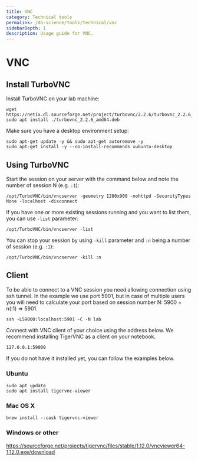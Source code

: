 ```yaml
---
title: VNC
category: Technical tools
permalink: /do-science/tools/technical/vnc
sidebarDepth: 1
description: Usage guide for VNC.
---
```


# VNC

## Install TurboVNC

Install TurboVNC on your lab machine:
```
wget https://netix.dl.sourceforge.net/project/turbovnc/2.2.6/turbovnc_2.2.6_amd64.deb
sudo apt install ./turbovnc_2.2.6_amd64.deb
```

Make sure you have a desktop environment setup:
```
sudo apt-get update -y && sudo apt-get autoremove -y
sudo apt-get install -y --no-install-recommends xubuntu-desktop
```

## Using TurboVNC

Start the session on your server with the command below and note the number of session N (e.g. `:1`):
```
/opt/TurboVNC/bin/vncserver -geometry 1280x900 -nohttpd -SecurityTypes None -localhost -disconnect
```

If you have one or more existing sessions running and you want to list them, you can use `-list` parameter:
```
/opt/TurboVNC/bin/vncserver -list
```

You can stop your session by using `-kill` parameter and `:n` being a number of session (e.g. `:1`):
```
/opt/TurboVNC/bin/vncserver -kill :n
```

## Client

To be able to connect to a VNC session you need allowing connection
using ssh tunnel. In the example we use port 5901, but in case of multiple users
you will need to calculate your port based on session number N: 5900 + n(:1) => 5901.

```
ssh -L59000:localhost:5901 -C -N lab
```

Connect with VNC client of your choice using the address below.
We recommend installing TigerVNC as a client on your notebook.

```
127.0.0.1:59000
```

If you do not have it installed yet, you can follow the examples below.

### Ubuntu

```
sudo apt update
sudo apt install tigervnc-viewer
```

### Mac OS X

```
brew install --cask tigervnc-viewer
```

### Windows or other

https://sourceforge.net/projects/tigervnc/files/stable/1.12.0/vncviewer64-1.12.0.exe/download
